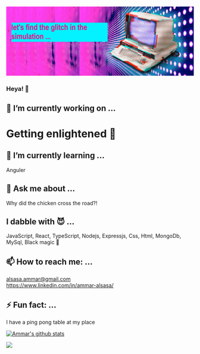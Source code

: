 ![alt text](https://github.com/AlsasaAmmar/AlsasaAmmar/blob/main/image.png?raw=true 'image')
### Heya! 👋

## 🔭 I’m currently working on ...
# Getting enlightened 🧘


## 🌱 I’m currently learning ...
Anguler

## 💬 Ask me about ...
Why did the chicken cross the road?!

## I dabble with 😈 ...
JavaScript,
React,
TypeScript,
Nodejs,
Expressjs,
Css,
Html,
MongoDb,
MySql,
Black magic 🧙


## 📫 How to reach me: ...
alsasa.ammar@gmail.com <br/>
https://www.linkedin.com/in/ammar-alsasa/
## ⚡ Fun fact: ...
I have a ping pong table at my place


[![Ammar's github stats](https://github-readme-stats.vercel.app/api?username=AlsasaAmmar&theme=radical)](https://github.com/AlsasaAmmar/github-readme-stats)


<img src="https://visitor-badge.glitch.me/badge?page_id=AlsasaAmmar"/>
